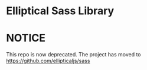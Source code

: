 Elliptical Sass Library
===========================

# NOTICE

This repo is now deprecated. The project has moved to https://github.com/ellipticaljs/sass